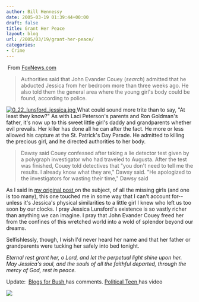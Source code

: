 ```yaml
---
author: Bill Hennessy
date: 2005-03-19 01:39:44+00:00
draft: false
title: Grant Her Peace
layout: blog
url: /2005/03/19/grant-her-peace/
categories:
- Crime
---
```


 From [FoxNews.com ](https://www.foxnews.com/story/0,2933,150890,00.html)


> Authorities said that John Evander Couey (_search_) admitted that he abducted Jessica from her bedroom more than three weeks ago. He also told them the general area where the young girl's body could be found, according to police.


[![0_22_lunsford_jessica.jpg](https://hennessysview.com/wp-content/uploads/2007/08/0_22_lunsford_jessica.thumbnail.jpg)
](https://hennessysview.com/wp-content/uploads/2007/08/0_22_lunsford_jessica.jpg)What could sound more trite than to say, "At least they know?" As with Laci Peterson's parents and Ron Goldman's father, it's now up to this sweet little girl's daddy and grandparents whether evil prevails. Her killer has done all he can after the fact. He more or less allowed his capture at the St. Patrick's Day Parade. He admitted to killing the precious girl, and he directed authorities to her body.


> Dawsy said Couey confessed after taking a lie detector test given by a polygraph investigator who had traveled to Augusta. After the test was finished, Couey told detectives that "you don't need to tell me the results. I already know what they are," Dawsy said. "He apologized to the investigators for wasting their time," Dawsy said


As I said in [my original post ](https://hennessysview.com/?p=64)on the subject, of all the missing girls (and one is too many), this one touched me in some way that I can't account for--unless it's Jessica's physical similarities to a little girl I knew who left us too soon by our clocks. I pray Jessica Lunsford's existence is so vastly richer than anything we can imagine. I pray that John Evander Couey freed her from the confines of this wretched world into a wold of splendor beyond our dreams.

Selfishlessly, though, I wish I'd never heard her name and that her father or grandparents were tucking her safely into bed tonight.

_Eternal rest grant her, o Lord, and let the perpetual light shine upon her. May Jessica's soul, and the souls of all the faithful departed, through the mercy of God, rest in peace._

Update:  [Blogs for Bush ](https://www.blogsforbush.com/mt/archives/004015.html)has comments. [Political Teen ](https://www.thepoliticalteen.net/archives/2005/03/_couey_admits_t.php)has video

![](https://blog.billhennessy.com/aggbug.aspx?PostID=1411)

